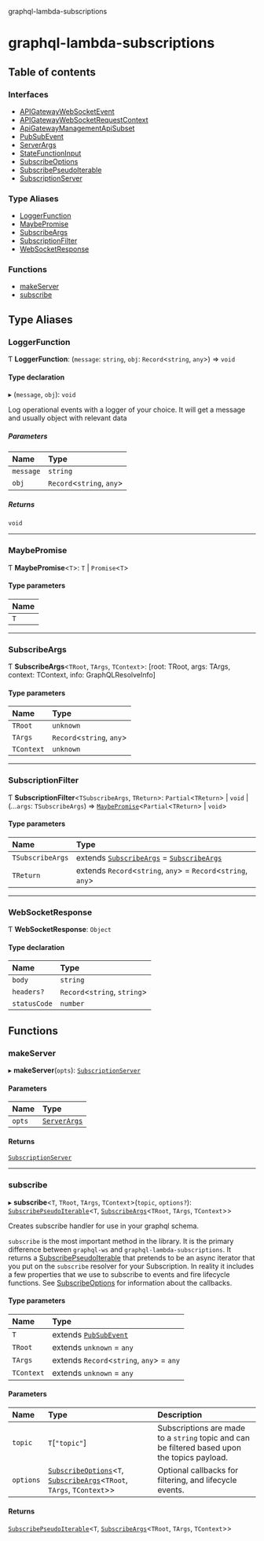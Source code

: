 graphql-lambda-subscriptions

# graphql-lambda-subscriptions

## Table of contents

### Interfaces

- [APIGatewayWebSocketEvent](interfaces/APIGatewayWebSocketEvent.md)
- [APIGatewayWebSocketRequestContext](interfaces/APIGatewayWebSocketRequestContext.md)
- [ApiGatewayManagementApiSubset](interfaces/ApiGatewayManagementApiSubset.md)
- [PubSubEvent](interfaces/PubSubEvent.md)
- [ServerArgs](interfaces/ServerArgs.md)
- [StateFunctionInput](interfaces/StateFunctionInput.md)
- [SubscribeOptions](interfaces/SubscribeOptions.md)
- [SubscribePseudoIterable](interfaces/SubscribePseudoIterable.md)
- [SubscriptionServer](interfaces/SubscriptionServer.md)

### Type Aliases

- [LoggerFunction](README.md#loggerfunction)
- [MaybePromise](README.md#maybepromise)
- [SubscribeArgs](README.md#subscribeargs)
- [SubscriptionFilter](README.md#subscriptionfilter)
- [WebSocketResponse](README.md#websocketresponse)

### Functions

- [makeServer](README.md#makeserver)
- [subscribe](README.md#subscribe)

## Type Aliases

### LoggerFunction

Ƭ **LoggerFunction**: (`message`: `string`, `obj`: `Record`<`string`, `any`\>) => `void`

#### Type declaration

▸ (`message`, `obj`): `void`

Log operational events with a logger of your choice. It will get a message and usually object with relevant data

##### Parameters

| Name | Type |
| :------ | :------ |
| `message` | `string` |
| `obj` | `Record`<`string`, `any`\> |

##### Returns

`void`

___

### MaybePromise

Ƭ **MaybePromise**<`T`\>: `T` \| `Promise`<`T`\>

#### Type parameters

| Name |
| :------ |
| `T` |

___

### SubscribeArgs

Ƭ **SubscribeArgs**<`TRoot`, `TArgs`, `TContext`\>: [root: TRoot, args: TArgs, context: TContext, info: GraphQLResolveInfo]

#### Type parameters

| Name | Type |
| :------ | :------ |
| `TRoot` | `unknown` |
| `TArgs` | `Record`<`string`, `any`\> |
| `TContext` | `unknown` |

___

### SubscriptionFilter

Ƭ **SubscriptionFilter**<`TSubscribeArgs`, `TReturn`\>: `Partial`<`TReturn`\> \| `void` \| (...`args`: `TSubscribeArgs`) => [`MaybePromise`](README.md#maybepromise)<`Partial`<`TReturn`\> \| `void`\>

#### Type parameters

| Name | Type |
| :------ | :------ |
| `TSubscribeArgs` | extends [`SubscribeArgs`](README.md#subscribeargs) = [`SubscribeArgs`](README.md#subscribeargs) |
| `TReturn` | extends `Record`<`string`, `any`\> = `Record`<`string`, `any`\> |

___

### WebSocketResponse

Ƭ **WebSocketResponse**: `Object`

#### Type declaration

| Name | Type |
| :------ | :------ |
| `body` | `string` |
| `headers?` | `Record`<`string`, `string`\> |
| `statusCode` | `number` |

## Functions

### makeServer

▸ **makeServer**(`opts`): [`SubscriptionServer`](interfaces/SubscriptionServer.md)

#### Parameters

| Name | Type |
| :------ | :------ |
| `opts` | [`ServerArgs`](interfaces/ServerArgs.md) |

#### Returns

[`SubscriptionServer`](interfaces/SubscriptionServer.md)

___

### subscribe

▸ **subscribe**<`T`, `TRoot`, `TArgs`, `TContext`\>(`topic`, `options?`): [`SubscribePseudoIterable`](interfaces/SubscribePseudoIterable.md)<`T`, [`SubscribeArgs`](README.md#subscribeargs)<`TRoot`, `TArgs`, `TContext`\>\>

Creates subscribe handler for use in your graphql schema.

`subscribe` is the most important method in the library. It is the primary difference between `graphql-ws` and `graphql-lambda-subscriptions`. It returns a [SubscribePseudoIterable](interfaces/SubscribePseudoIterable.md) that pretends to be an async iterator that you put on the `subscribe` resolver for your Subscription. In reality it includes a few properties that we use to subscribe to events and fire lifecycle functions. See [SubscribeOptions](interfaces/SubscribeOptions.md) for information about the callbacks.

#### Type parameters

| Name | Type |
| :------ | :------ |
| `T` | extends [`PubSubEvent`](interfaces/PubSubEvent.md) |
| `TRoot` | extends `unknown` = `any` |
| `TArgs` | extends `Record`<`string`, `any`\> = `any` |
| `TContext` | extends `unknown` = `any` |

#### Parameters

| Name | Type | Description |
| :------ | :------ | :------ |
| `topic` | `T`[``"topic"``] | Subscriptions are made to a `string` topic and can be filtered based upon the topics payload. |
| `options` | [`SubscribeOptions`](interfaces/SubscribeOptions.md)<`T`, [`SubscribeArgs`](README.md#subscribeargs)<`TRoot`, `TArgs`, `TContext`\>\> | Optional callbacks for filtering, and lifecycle events. |

#### Returns

[`SubscribePseudoIterable`](interfaces/SubscribePseudoIterable.md)<`T`, [`SubscribeArgs`](README.md#subscribeargs)<`TRoot`, `TArgs`, `TContext`\>\>
